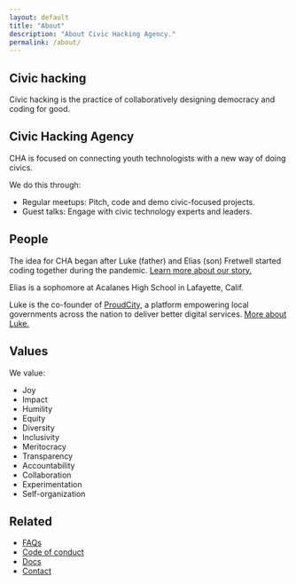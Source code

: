 ```yaml
---
layout: default
title: "About"
description: "About Civic Hacking Agency."
permalink: /about/
---
```


## Civic hacking

Civic hacking is the practice of collaboratively designing democracy and coding for good. 

## Civic Hacking Agency

CHA is focused on connecting youth technologists with a new way of doing civics.

We do this through:

* Regular meetups: Pitch, code and demo civic-focused projects.
* Guest talks: Engage with civic technology experts and leaders. 

## People

The idea for CHA began after Luke (father) and Elias (son) Fretwell started coding together during the pandemic. [Learn more about our story.](https://www.govtech.com/civic/a-young-civic-hacker-could-be-the-next-generation-of-gov-tech)

Elias is a sophomore at Acalanes High School in Lafayette, Calif. 

Luke is the co-founder of [ProudCity](https://proudcity.com), a platform empowering local governments across the nation to deliver better digital services. [More about Luke.](https://lukefretwell.com)

## Values

We value:

* Joy
* Impact
* Humility
* Equity
* Diversity
* Inclusivity
* Meritocracy
* Transparency
* Accountability
* Collaboration
* Experimentation
* Self-organization

## Related

* [FAQs](/faqs)
* [Code of conduct](https://docs.civichackingagency.org/conduct)
* [Docs](https://docs.civichackingagency.org/)
* [Contact](https://docs.civichackingagency.org/contact)
